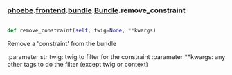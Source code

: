### [phoebe](phoebe.md).[frontend](phoebe.frontend.md).[bundle](phoebe.frontend.bundle.md).[Bundle](phoebe.frontend.bundle.Bundle.md).remove_constraint

```py

def remove_constraint(self, twig=None, **kwargs)

```



Remove a 'constraint' from the bundle

:parameter str twig: twig to filter for the constraint
:parameter **kwargs: any other tags to do the filter
    (except twig or context)

